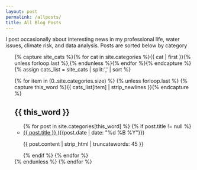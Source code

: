 ```yaml
---
layout: post
permalink: /allposts/
title: All Blog Posts
---
```


I post occasionally about interesting news in my professional life, water issues, climate risk, and data analysis.
Posts are sorted below by category

<ul id="archive">
{% capture site_cats %}{% for cat in site.categories %}{{ cat | first }}{% unless forloop.last %},{% endunless %}{% endfor %}{% endcapture %}
{% assign cats_list = site_cats | split:',' | sort %} 

{% for item in (0..site.categories.size) %}
    {% unless forloop.last %}
    {% capture this_word %}{{ cats_list[item] | strip_newlines }}{% endcapture %}
        <article>
            <h2 id="{{ this_word }}" class="tag-heading">
                {{ this_word }}
            </h2>
            <ul id="archive">
                {% for post in site.categories[this_word] %}
                    {% if post.title != null %}
                        <li>
                            <a href="{{ site.baseurl }}{{ post.url }}" title="{{ post.title }}">
                                {{ post.title }}
                            </a> ({{post.date | date: "%d %B %Y"}})
                            <p>
                            {{ post.content | strip_html | truncatewords: 45 }}
                            </p>
                        </li>
                    {% endif %}
                {% endfor %}
            </ul>
        </article>
    {% endunless %}
{% endfor %}
</ul>

<!--[{{post.title}}]({{ site.baseurl }}{{ post.url }})  
____  
-->